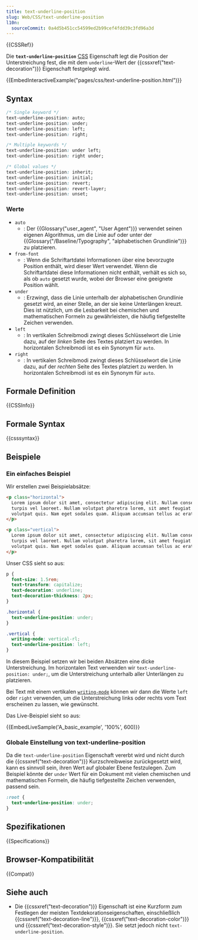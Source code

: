 ```yaml
---
title: text-underline-position
slug: Web/CSS/text-underline-position
l10n:
  sourceCommit: 0a4d5b451cc54599ed2b99cef4fdd39c3fd96a3d
---
```


{{CSSRef}}

Die **`text-underline-position`** [CSS](/de/docs/Web/CSS) Eigenschaft legt die Position der Unterstreichung fest, die mit dem `underline`-Wert der {{cssxref("text-decoration")}} Eigenschaft festgelegt wird.

{{EmbedInteractiveExample("pages/css/text-underline-position.html")}}

## Syntax

```css
/* Single keyword */
text-underline-position: auto;
text-underline-position: under;
text-underline-position: left;
text-underline-position: right;

/* Multiple keywords */
text-underline-position: under left;
text-underline-position: right under;

/* Global values */
text-underline-position: inherit;
text-underline-position: initial;
text-underline-position: revert;
text-underline-position: revert-layer;
text-underline-position: unset;
```

### Werte

- `auto`
  - : Der {{Glossary("user_agent", "User Agent")}} verwendet seinen eigenen Algorithmus, um die Linie auf oder unter der {{Glossary("/Baseline/Typography", "alphabetischen Grundlinie")}} zu platzieren.
- `from-font`
  - : Wenn die Schriftartdatei Informationen über eine bevorzugte Position enthält, wird dieser Wert verwendet. Wenn die Schriftartdatei diese Informationen nicht enthält, verhält es sich so, als ob `auto` gesetzt wurde, wobei der Browser eine geeignete Position wählt.
- `under`
  - : Erzwingt, dass die Linie unterhalb der alphabetischen Grundlinie gesetzt wird, an einer Stelle, an der sie keine Unterlängen kreuzt. Dies ist nützlich, um die Lesbarkeit bei chemischen und mathematischen Formeln zu gewährleisten, die häufig tiefgestellte Zeichen verwenden.
- `left`
  - : In vertikalen Schreibmodi zwingt dieses Schlüsselwort die Linie dazu, auf der _linken_ Seite des Textes platziert zu werden. In horizontalen Schreibmodi ist es ein Synonym für `auto`.
- `right`
  - : In vertikalen Schreibmodi zwingt dieses Schlüsselwort die Linie dazu, auf der _rechten_ Seite des Textes platziert zu werden. In horizontalen Schreibmodi ist es ein Synonym für `auto`.

## Formale Definition

{{CSSInfo}}

## Formale Syntax

{{csssyntax}}

## Beispiele

### Ein einfaches Beispiel

Wir erstellen zwei Beispielabsätze:

```html
<p class="horizontal">
  Lorem ipsum dolor sit amet, consectetur adipiscing elit. Nullam consectetur ac
  turpis vel laoreet. Nullam volutpat pharetra lorem, sit amet feugiat tortor
  volutpat quis. Nam eget sodales quam. Aliquam accumsan tellus ac erat posuere.
</p>

<p class="vertical">
  Lorem ipsum dolor sit amet, consectetur adipiscing elit. Nullam consectetur ac
  turpis vel laoreet. Nullam volutpat pharetra lorem, sit amet feugiat tortor
  volutpat quis. Nam eget sodales quam. Aliquam accumsan tellus ac erat posuere.
</p>
```

Unser CSS sieht so aus:

```css
p {
  font-size: 1.5rem;
  text-transform: capitalize;
  text-decoration: underline;
  text-decoration-thickness: 2px;
}

.horizontal {
  text-underline-position: under;
}

.vertical {
  writing-mode: vertical-rl;
  text-underline-position: left;
}
```

In diesem Beispiel setzen wir bei beiden Absätzen eine dicke Unterstreichung. Im horizontalen Text verwenden wir `text-underline-position: under;`, um die Unterstreichung unterhalb aller Unterlängen zu platzieren.

Bei Text mit einem vertikalen [`writing-mode`](/de/docs/Web/CSS/writing-mode) können wir dann die Werte `left` oder `right` verwenden, um die Unterstreichung links oder rechts vom Text erscheinen zu lassen, wie gewünscht.

Das Live-Beispiel sieht so aus:

{{EmbedLiveSample('A_basic_example', '100%', 600)}}

### Globale Einstellung von text-underline-position

Da die `text-underline-position` Eigenschaft vererbt wird und nicht durch die {{cssxref("text-decoration")}} Kurzschreibweise zurückgesetzt wird, kann es sinnvoll sein, ihren Wert auf globaler Ebene festzulegen. Zum Beispiel könnte der `under` Wert für ein Dokument mit vielen chemischen und mathematischen Formeln, die häufig tiefgestellte Zeichen verwenden, passend sein.

```css
:root {
  text-underline-position: under;
}
```

## Spezifikationen

{{Specifications}}

## Browser-Kompatibilität

{{Compat}}

## Siehe auch

- Die {{cssxref("text-decoration")}} Eigenschaft ist eine Kurzform zum Festlegen der meisten Textdekorationseigenschaften, einschließlich {{cssxref("text-decoration-line")}}, {{cssxref("text-decoration-color")}} und {{cssxref("text-decoration-style")}}. Sie setzt jedoch nicht `text-underline-position`.
